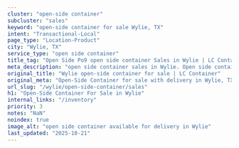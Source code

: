 ```yaml
---
cluster: "open-side container"
subcluster: "sales"
keyword: "open-side container for sale Wylie, TX"
intent: "Transactional-Local"
page_type: "Location-Product"
city: "Wylie, TX"
service_type: "open side container"
title_tag: "Open Side Po9 open side container Sales in Wylie | LC Container"
meta_description: "open side container sales in Wylie. Open side containers for oversized cargo. Fast delivery, competitive pricing. Serving open side container area. Quote ID: WNJ. Call (214) 524-4168 for your free quote today."
original_title: "Wylie open-side container for sale | LC Container"
original_meta: "Open-Side Container for sale with delivery in Wylie, TX. LC Container — local Since 2003. Get pricing today."
url_slug: "/wylie/open-side-container/sales"
h1: "Open-Side Container For Sale in Wylie"
internal_links: "/inventory"
priority: 3
notes: "NaN"
noindex: true
image_alt: "open side container available for delivery in Wylie"
last_updated: "2025-10-21"
---
```


<!-- TODO: Add unique city/inventory copy, images, and internal links here. -->
